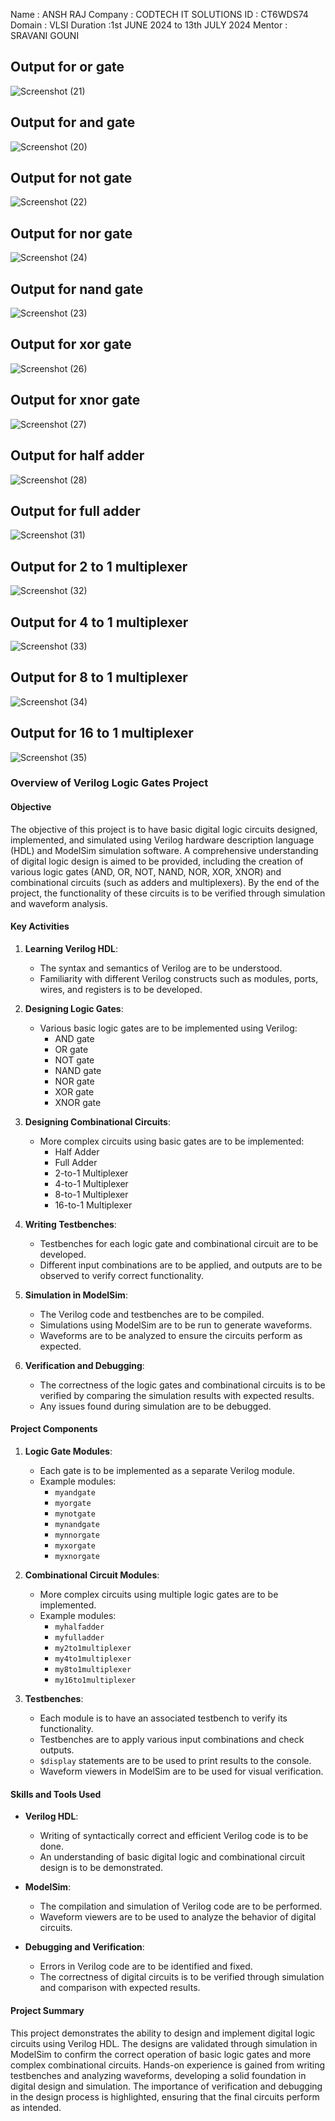 Name : ANSH RAJ
Company : CODTECH IT SOLUTIONS
ID : CT6WDS74
Domain : VLSI
Duration :1st JUNE 2024 to 13th JULY 2024
Mentor : SRAVANI GOUNI

## Output for or gate
![Screenshot (21)](https://github.com/rituraman16/COTECH-Task1/assets/173946342/ada08390-898d-4fdf-ac33-7f93613943cc)
## Output for and gate
![Screenshot (20)](https://github.com/rituraman16/COTECH-Task1/assets/173946342/af88de8d-e984-4803-89af-25779eecec7e)
## Output for not gate
![Screenshot (22)](https://github.com/rituraman16/COTECH-Task1/assets/173946342/d4d6c235-f691-4592-91b2-4f71be2d8dc7)
## Output for nor gate
![Screenshot (24)](https://github.com/rituraman16/COTECH-Task1/assets/173946342/137bddd7-0c58-4e72-8847-e90776bfd2a2)
## Output for nand gate
![Screenshot (23)](https://github.com/rituraman16/COTECH-Task1/assets/173946342/9d634136-71e9-46a9-9fb2-d6551b9a0890)
## Output for xor gate
![Screenshot (26)](https://github.com/rituraman16/COTECH-Task1/assets/173946342/47870aa1-ca36-459f-821d-1802a8cdec0d)
## Output for xnor gate
![Screenshot (27)](https://github.com/rituraman16/COTECH-Task1/assets/173946342/6174b6de-c892-4fa7-93e1-2bd9baa377d9)
## Output for half adder
![Screenshot (28)](https://github.com/rituraman16/COTECH-Task1/assets/173946342/92d89dab-edca-4f38-9928-754a211ae609)
## Output for full adder
![Screenshot (31)](https://github.com/rituraman16/COTECH-Task1/assets/173946342/2683e777-71a9-4320-9f58-b5e9919f9b8d)
## Output for 2 to 1 multiplexer
![Screenshot (32)](https://github.com/rituraman16/COTECH-Task1/assets/173946342/4071cb5b-ba59-4cb1-a7d2-38f34ac2e80d)
## Output for 4 to 1 multiplexer
![Screenshot (33)](https://github.com/rituraman16/COTECH-Task1/assets/173946342/617624b5-0ef2-416a-849c-a6c73fba49ff)
## Output for 8 to 1 multiplexer
![Screenshot (34)](https://github.com/rituraman16/COTECH-Task1/assets/173946342/c471d220-e562-4b11-9c96-33ecfc04854d)
## Output for 16 to 1 multiplexer
![Screenshot (35)](https://github.com/rituraman16/COTECH-Task1/assets/173946342/734e57aa-86aa-4c8a-b94e-f21f090a939c)
### Overview of Verilog Logic Gates Project

#### Objective
The objective of this project is to have basic digital logic circuits designed, implemented, and simulated using Verilog hardware description language (HDL) and ModelSim simulation software. A comprehensive understanding of digital logic design is aimed to be provided, including the creation of various logic gates (AND, OR, NOT, NAND, NOR, XOR, XNOR) and combinational circuits (such as adders and multiplexers). By the end of the project, the functionality of these circuits is to be verified through simulation and waveform analysis.

#### Key Activities
1. **Learning Verilog HDL**:
   - The syntax and semantics of Verilog are to be understood.
   - Familiarity with different Verilog constructs such as modules, ports, wires, and registers is to be developed.

2. **Designing Logic Gates**:
   - Various basic logic gates are to be implemented using Verilog:
     - AND gate
     - OR gate
     - NOT gate
     - NAND gate
     - NOR gate
     - XOR gate
     - XNOR gate

3. **Designing Combinational Circuits**:
   - More complex circuits using basic gates are to be implemented:
     - Half Adder
     - Full Adder
     - 2-to-1 Multiplexer
     - 4-to-1 Multiplexer
     - 8-to-1 Multiplexer
     - 16-to-1 Multiplexer

4. **Writing Testbenches**:
   - Testbenches for each logic gate and combinational circuit are to be developed.
   - Different input combinations are to be applied, and outputs are to be observed to verify correct functionality.

5. **Simulation in ModelSim**:
   - The Verilog code and testbenches are to be compiled.
   - Simulations using ModelSim are to be run to generate waveforms.
   - Waveforms are to be analyzed to ensure the circuits perform as expected.

6. **Verification and Debugging**:
   - The correctness of the logic gates and combinational circuits is to be verified by comparing the simulation results with expected results.
   - Any issues found during simulation are to be debugged.

#### Project Components
1. **Logic Gate Modules**:
   - Each gate is to be implemented as a separate Verilog module.
   - Example modules:
     - `myandgate`
     - `myorgate`
     - `mynotgate`
     - `mynandgate`
     - `mynnorgate`
     - `myxorgate`
     - `myxnorgate`

2. **Combinational Circuit Modules**:
   - More complex circuits using multiple logic gates are to be implemented.
   - Example modules:
     - `myhalfadder`
     - `myfulladder`
     - `my2to1multiplexer`
     - `my4to1multiplexer`
     - `my8to1multiplexer`
     - `my16to1multiplexer`

3. **Testbenches**:
   - Each module is to have an associated testbench to verify its functionality.
   - Testbenches are to apply various input combinations and check outputs.
   - `$display` statements are to be used to print results to the console.
   - Waveform viewers in ModelSim are to be used for visual verification.

#### Skills and Tools Used
- **Verilog HDL**:
  - Writing of syntactically correct and efficient Verilog code is to be done.
  - An understanding of basic digital logic and combinational circuit design is to be demonstrated.

- **ModelSim**:
  - The compilation and simulation of Verilog code are to be performed.
  - Waveform viewers are to be used to analyze the behavior of digital circuits.

- **Debugging and Verification**:
  - Errors in Verilog code are to be identified and fixed.
  - The correctness of digital circuits is to be verified through simulation and comparison with expected results.

#### Project Summary
This project demonstrates the ability to design and implement digital logic circuits using Verilog HDL. The designs are validated through simulation in ModelSim to confirm the correct operation of basic logic gates and more complex combinational circuits. Hands-on experience is gained from writing testbenches and analyzing waveforms, developing a solid foundation in digital design and simulation. The importance of verification and debugging in the design process is highlighted, ensuring that the final circuits perform as intended.
